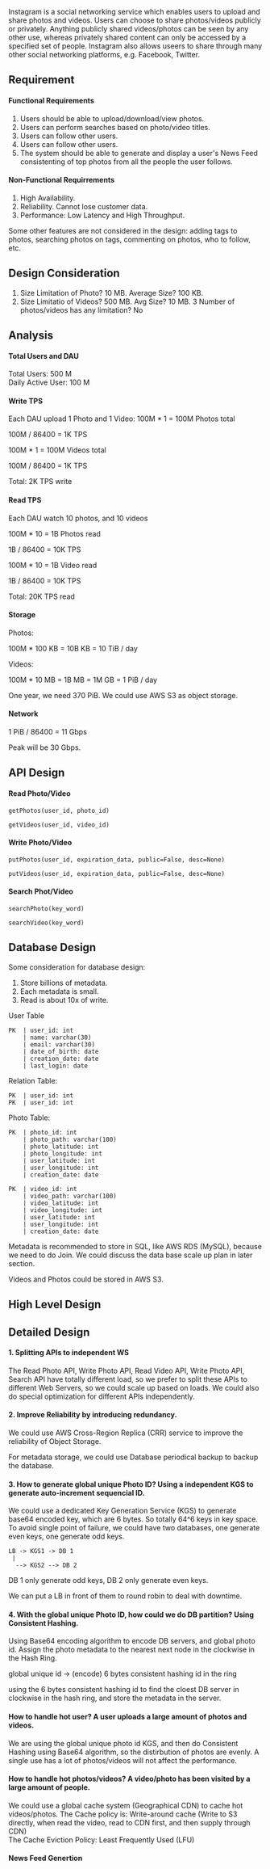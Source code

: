 
Instagram is a social networking service which enables users to upload and share photos and videos. Users can choose to share photos/videos publicly or privately. Anything publicly shared videos/photos can be seen by any other use, whereas privately shared content can only be accessed by a specified set of people. Instagram also allows useers to share through many other social networking platforms, e.g. Facebook, Twitter.

## Requirement

#### Functional Requirements

1. Users should be able to upload/download/view photos.
2. Users can perform searches based on photo/video titles.
3. Users can follow other users.
4. Users can follow other users.
5. The system should be able to generate and display a user's News Feed consistenting of top photos from all the people the user follows.

#### Non-Functional Requirrements
1. High Availability.
2. Reliability. Cannot lose customer data.
3. Performance: Low Latency and High Throughput.

Some other features are not considered in the design: adding tags to photos, searching photos on tags, commenting on photos, who to follow, etc.

## Design Consideration

1. Size Limitation of Photo? 10 MB. Average Size? 100 KB.
2. Size Limitatio of Videos? 500 MB. Avg Size? 10 MB.
3 Number of photos/videos has any limitation? No

## Analysis

#### Total Users and DAU

Total Users: 500 M  
Daily Active User: 100 M

#### Write TPS

Each DAU upload 1 Photo and 1 Video:
100M * 1 = 100M Photos total

100M / 86400 = 1K TPS

100M * 1 = 100M Videos total

100M / 86400 = 1K TPS

Total: 2K TPS write

#### Read TPS

Each DAU watch 10 photos, and 10 videos

100M * 10 = 1B Photos read

1B / 86400 = 10K TPS

100M * 10 = 1B Video read

1B / 86400 = 10K TPS

Total: 20K TPS read

#### Storage

Photos:

100M * 100 KB = 10B KB = 10 TiB / day

Videos:

100M * 10 MB = 1B MB = 1M GB = 1 PiB / day

One year, we need 370 PiB. We could use AWS S3 as object storage.

#### Network

1 PiB / 86400 = 11 Gbps

Peak will be 30 Gbps.

## API Design

#### Read Photo/Video

```
getPhotos(user_id, photo_id)
```

```
getVideos(user_id, video_id)
```

#### Write Photo/Video

```
putPhotos(user_id, expiration_data, public=False, desc=None)
```

```
putVideos(user_id, expiration_data, public=False, desc=None)
```

#### Search Phot/Video

```
searchPhoto(key_word)
```

```
searchVideo(key_word)
```

## Database Design

Some consideration for database design:
1. Store billions of metadata.
2. Each metadata is small.
3. Read is about 10x of write.

User Table

```
PK  | user_id: int
    | name: varchar(30)
    | email: varchar(30)
    | date_of_birth: date
    | creation_date: date
    | last_login: date
```

Relation Table:
```
PK  | user_id: int
PK  | user_id: int
```

Photo Table:
```
PK  | photo_id: int
    | photo_path: varchar(100)
    | photo_latitude: int
    | photo_longitude: int
    | user_latitude: int
    | user_longitude: int
    | creation_date: date
```

```
PK  | video_id: int
    | video_path: varchar(100)
    | video_latitude: int
    | video_longitude: int
    | user_latitude: int
    | user_longitude: int
    | creation_date: date
```

Metadata is recommended to store in SQL, like AWS RDS (MySQL), because we need to do Join. We could discuss the data base scale up plan in later section.

Videos and Photos could be stored in AWS S3.

## High Level Design


## Detailed Design

#### 1. Splitting APIs to independent WS
The Read Photo API, Write Photo API, Read Video API, Write Photo API, Search API have totally different load, so we prefer to split these APIs to different Web Servers, so we could scale up based on loads. We could also do special optimization for different APIs independently.

#### 2. Improve Reliability by introducing redundancy.

We could use AWS Cross-Region Replica (CRR) service to improve the reliability of Object Storage.

For metadata storage, we could use Database periodical backup to backup the database.

#### 3. How to generate global unique Photo ID? Using a independent KGS to generate auto-increment sequencial ID.
We could use a dedicated Key Generation Service (KGS) to generate base64 encoded key, which are 6 bytes. So totally 64^6 keys in key space. To avoid single point of failure, we could have two databases, one generate even keys, one generate odd keys.

```
LB -> KGS1 -> DB 1
 |
  --> KGS2 --> DB 2
```

 DB 1 only generate odd keys, DB 2 only generate even keys.
 
 We can put a LB in front of them to round robin to deal with downtime.
 
#### 4. With the global unique Photo ID, how could we do DB partition? Using Consistent Hashing.

Using Base64 encoding algorithm to encode DB servers, and global photo id. Assign the photo metadata to the nearest next node in the clockwise in the Hash Ring.

global unique id -> (encode) 6 bytes consistent hashing id in the ring

using the 6 bytes consistent hashing id to find the cloest DB server in clockwise in the hash ring, and store the metadata in the server.

#### How to handle hot user? A user uploads a large amount of photos and videos. 

We are using the global unique photo id KGS, and then do Consistent Hashing using Base64 algorithm, so the distirbution of photos are evenly. A single use has a lot of photos/videos will not affect the performance.

#### How to handle hot photos/videos? A video/photo has been visited by a large amount of people.

We could use a global cache system (Geographical CDN) to cache hot videos/photos. 
The Cache policy is: Write-around cache (Write to S3 directly, when read the video, read to CDN first, and then supply through CDN)  
The Cache Eviction Policy: Least Frequently Used (LFU)


#### News Feed Genertion








